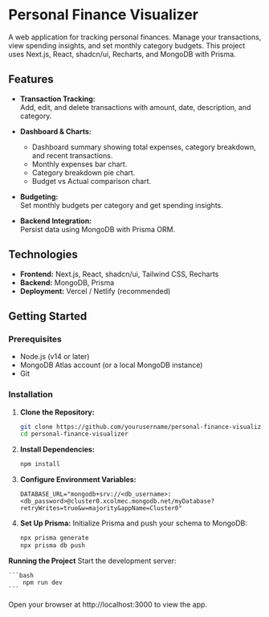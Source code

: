 # Personal Finance Visualizer

A web application for tracking personal finances. Manage your transactions, view spending insights, and set monthly category budgets. This project uses Next.js, React, shadcn/ui, Recharts, and MongoDB with Prisma.

## Features

- **Transaction Tracking:**  
  Add, edit, and delete transactions with amount, date, description, and category.

- **Dashboard & Charts:**
  - Dashboard summary showing total expenses, category breakdown, and recent transactions.
  - Monthly expenses bar chart.
  - Category breakdown pie chart.
  - Budget vs Actual comparison chart.
- **Budgeting:**  
  Set monthly budgets per category and get spending insights.

- **Backend Integration:**  
  Persist data using MongoDB with Prisma ORM.

## Technologies

- **Frontend:** Next.js, React, shadcn/ui, Tailwind CSS, Recharts
- **Backend:** MongoDB, Prisma
- **Deployment:** Vercel / Netlify (recommended)

## Getting Started

### Prerequisites

- Node.js (v14 or later)
- MongoDB Atlas account (or a local MongoDB instance)
- Git

### Installation

1. **Clone the Repository:**

   ```bash
   git clone https://github.com/yourusername/personal-finance-visualizer.git
   cd personal-finance-visualizer

   ```

2. **Install Dependencies:**

   ```bash
   npm install
   ```

3. **Configure Environment Variables:**

   ```env
   DATABASE_URL="mongodb+srv://<db_username>:<db_password>@cluster0.xcolmec.mongodb.net/myDatabase?retryWrites=true&w=majority&appName=Cluster0"
   ```

4. **Set Up Prisma:**
   Initialize Prisma and push your schema to MongoDB:

   ```bash
   npx prisma generate
   npx prisma db push
   ```

**Running the Project**
    Start the development server:
    
    ```bash
        npm run dev
    ```
Open your browser at http://localhost:3000 to view the app.

